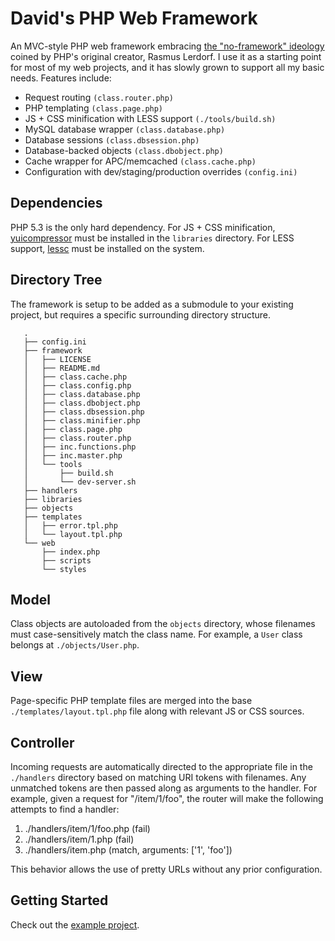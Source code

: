 # David's PHP Web Framework

An MVC-style PHP web framework embracing [the "no-framework" ideology][nff]
coined by PHP's original creator, Rasmus Lerdorf. I use it as a starting
point for most of my web projects, and it has slowly grown to support all my
basic needs. Features include:

  * Request routing `(class.router.php)`
  * PHP templating `(class.page.php)`
  * JS + CSS minification with LESS support `(./tools/build.sh)`
  * MySQL database wrapper `(class.database.php)`
  * Database sessions `(class.dbsession.php)`
  * Database-backed objects `(class.dbobject.php)`
  * Cache wrapper for APC/memcached `(class.cache.php)`
  * Configuration with dev/staging/production overrides `(config.ini)`

## Dependencies

PHP 5.3 is the only hard dependency. For JS + CSS minification,
[yuicompressor][yuic] must be installed in the `libraries` directory. For LESS
support, [lessc][lessc] must be installed on the system.

## Directory Tree

The framework is setup to be added as a submodule to your existing project, but
requires a specific surrounding directory structure.

       .
       ├── config.ini
       ├── framework
       │   ├── LICENSE
       │   ├── README.md
       │   ├── class.cache.php
       │   ├── class.config.php
       │   ├── class.database.php
       │   ├── class.dbobject.php
       │   ├── class.dbsession.php
       │   ├── class.minifier.php
       │   ├── class.page.php
       │   ├── class.router.php
       │   ├── inc.functions.php
       │   ├── inc.master.php
       │   └── tools
       │       ├── build.sh
       │       └── dev-server.sh
       ├── handlers
       ├── libraries
       ├── objects
       ├── templates
       │   ├── error.tpl.php
       │   └── layout.tpl.php
       └── web
           ├── index.php
           ├── scripts
           └── styles

## Model

Class objects are autoloaded from the `objects` directory, whose filenames
must case-sensitively match the class name. For example, a `User` class
belongs at `./objects/User.php`.

## View

Page-specific PHP template files are merged into the base 
`./templates/layout.tpl.php` file along with relevant JS or CSS sources.

## Controller

Incoming requests are automatically directed to the appropriate file in the
`./handlers` directory based on matching URI tokens with filenames. Any
unmatched tokens are then passed along as arguments to the handler. For
example, given a request for "/item/1/foo", the router will make the following
attempts to find a handler:

  1. ./handlers/item/1/foo.php (fail)
  2. ./handlers/item/1.php (fail)
  3. ./handlers/item.php (match, arguments: ['1', 'foo'])

This behavior allows the use of pretty URLs without any prior configuration.

## Getting Started

Check out the [example project][dmphp-example].

[nff]: http://toys.lerdorf.com/archives/38-The-no-framework-PHP-MVC-framework.html
[yuic]: https://github.com/yui/yuicompressor
[lessc]: https://github.com/cloudhead/less.js
[dmphp-example]: https://github.com/dmpatierno/dmphp-example

